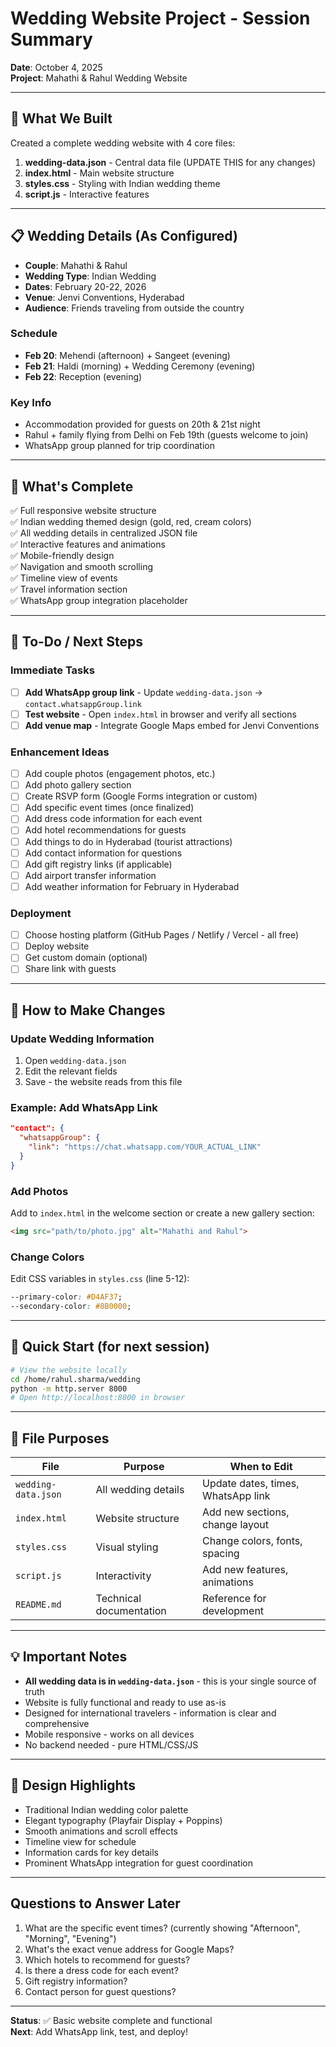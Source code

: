 # Wedding Website Project - Session Summary

**Date**: October 4, 2025  
**Project**: Mahathi & Rahul Wedding Website

---

## 🎯 What We Built

Created a complete wedding website with 4 core files:

1. **wedding-data.json** - Central data file (UPDATE THIS for any changes)
2. **index.html** - Main website structure
3. **styles.css** - Styling with Indian wedding theme
4. **script.js** - Interactive features

---

## 📋 Wedding Details (As Configured)

- **Couple**: Mahathi & Rahul
- **Wedding Type**: Indian Wedding
- **Dates**: February 20-22, 2026
- **Venue**: Jenvi Conventions, Hyderabad
- **Audience**: Friends traveling from outside the country

### Schedule
- **Feb 20**: Mehendi (afternoon) + Sangeet (evening)
- **Feb 21**: Haldi (morning) + Wedding Ceremony (evening)
- **Feb 22**: Reception (evening)

### Key Info
- Accommodation provided for guests on 20th & 21st night
- Rahul + family flying from Delhi on Feb 19th (guests welcome to join)
- WhatsApp group planned for trip coordination

---

## 🔧 What's Complete

✅ Full responsive website structure  
✅ Indian wedding themed design (gold, red, cream colors)  
✅ All wedding details in centralized JSON file  
✅ Interactive features and animations  
✅ Mobile-friendly design  
✅ Navigation and smooth scrolling  
✅ Timeline view of events  
✅ Travel information section  
✅ WhatsApp group integration placeholder  

---

## 📝 To-Do / Next Steps

### Immediate Tasks
- [ ] **Add WhatsApp group link** - Update `wedding-data.json` → `contact.whatsappGroup.link`
- [ ] **Test website** - Open `index.html` in browser and verify all sections
- [ ] **Add venue map** - Integrate Google Maps embed for Jenvi Conventions

### Enhancement Ideas
- [ ] Add couple photos (engagement photos, etc.)
- [ ] Add photo gallery section
- [ ] Create RSVP form (Google Forms integration or custom)
- [ ] Add specific event times (once finalized)
- [ ] Add dress code information for each event
- [ ] Add hotel recommendations for guests
- [ ] Add things to do in Hyderabad (tourist attractions)
- [ ] Add contact information for questions
- [ ] Add gift registry links (if applicable)
- [ ] Add airport transfer information
- [ ] Add weather information for February in Hyderabad

### Deployment
- [ ] Choose hosting platform (GitHub Pages / Netlify / Vercel - all free)
- [ ] Deploy website
- [ ] Get custom domain (optional)
- [ ] Share link with guests

---

## 🔄 How to Make Changes

### Update Wedding Information
1. Open `wedding-data.json`
2. Edit the relevant fields
3. Save - the website reads from this file

### Example: Add WhatsApp Link
```json
"contact": {
  "whatsappGroup": {
    "link": "https://chat.whatsapp.com/YOUR_ACTUAL_LINK"
  }
}
```

### Add Photos
Add to `index.html` in the welcome section or create a new gallery section:
```html
<img src="path/to/photo.jpg" alt="Mahathi and Rahul">
```

### Change Colors
Edit CSS variables in `styles.css` (line 5-12):
```css
--primary-color: #D4AF37;
--secondary-color: #8B0000;
```

---

## 🚀 Quick Start (for next session)

```bash
# View the website locally
cd /home/rahul.sharma/wedding
python -m http.server 8000
# Open http://localhost:8000 in browser
```

---

## 📁 File Purposes

| File | Purpose | When to Edit |
|------|---------|--------------|
| `wedding-data.json` | All wedding details | Update dates, times, WhatsApp link |
| `index.html` | Website structure | Add new sections, change layout |
| `styles.css` | Visual styling | Change colors, fonts, spacing |
| `script.js` | Interactivity | Add new features, animations |
| `README.md` | Technical documentation | Reference for development |

---

## 💡 Important Notes

- **All wedding data is in `wedding-data.json`** - this is your single source of truth
- Website is fully functional and ready to use as-is
- Designed for international travelers - information is clear and comprehensive
- Mobile responsive - works on all devices
- No backend needed - pure HTML/CSS/JS

---

## 🎨 Design Highlights

- Traditional Indian wedding color palette
- Elegant typography (Playfair Display + Poppins)
- Smooth animations and scroll effects
- Timeline view for schedule
- Information cards for key details
- Prominent WhatsApp integration for guest coordination

---

## Questions to Answer Later

1. What are the specific event times? (currently showing "Afternoon", "Morning", "Evening")
2. What's the exact venue address for Google Maps?
3. Which hotels to recommend for guests?
4. Is there a dress code for each event?
5. Gift registry information?
6. Contact person for guest questions?

---

**Status**: ✅ Basic website complete and functional  
**Next**: Add WhatsApp link, test, and deploy!


